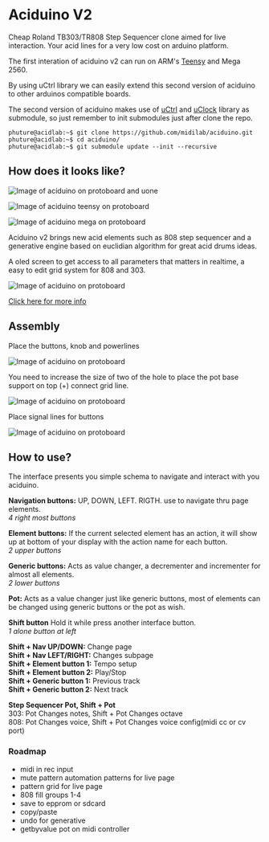 # Aciduino V2

Cheap Roland TB303/TR808 Step Sequencer clone aimed for live interaction. Your acid lines for a very low cost on arduino platform.

The first interation of aciduino v2 can run on ARM's [Teensy](https://www.pjrc.com/store/teensylc.html) and Mega 2560. 

By using uCtrl library we can easily extend this second version of aciduino to other arduinos compatible boards.

The second version of aciduino makes use of [uCtrl](https://github.com/midilab/uCtrl) and [uClock](https://github.com/midilab/uClock) library as submodule, so just remember to init submodules just after clone the repo.

```console
phuture@acidlab:~$ git clone https://github.com/midilab/aciduino.git
phuture@acidlab:~$ cd aciduino/
phuture@acidlab:~$ git submodule update --init --recursive
```

## How does it looks like?

![Image of aciduino on protoboard and uone](https://raw.githubusercontent.com/midilab/aciduino/master/v2/hardware/imgs/aciduinov2-lite-uone.jpg)

![Image of aciduino teensy on protoboard](https://raw.githubusercontent.com/midilab/aciduino/master/v2/hardware/imgs/aciduino_lite_v2-teensy.png)

![Image of aciduino mega on protoboard](https://raw.githubusercontent.com/midilab/aciduino/master/v2/hardware/imgs/aciduino_v2-avr_mega_bb.png)

Aciduino v2 brings new acid elements such as 808 step sequencer and a generative engine based on euclidian algorithm for great acid drums ideas.

A oled screen to get access to all parameters that matters in realtime, a easy to edit grid system for 808 and 303.

![Image of aciduino on protoboard](https://raw.githubusercontent.com/midilab/aciduino/master/v2/hardware/imgs/aciduino-v2-808-grid.jpg)

[Click here for more info](https://github.com/midilab/aciduino/tree/master/v2/)

## Assembly

Place the buttons, knob and powerlines

![Image of aciduino on protoboard](https://raw.githubusercontent.com/midilab/aciduino/master/v2/hardware/imgs/step1.jpg)

You need to increase the size of two of the hole to place the pot base support on top (+) connect grid line.

![Image of aciduino on protoboard](https://raw.githubusercontent.com/midilab/aciduino/master/v2/hardware/imgs/step1_pot_placement.jpg)

Place signal lines for buttons

![Image of aciduino on protoboard](https://raw.githubusercontent.com/midilab/aciduino/master/v2/hardware/imgs/step2.jpg)

## How to use?

The interface presents you simple schema to navigate and interact with you aciduino.

**Navigation buttons:** UP, DOWN, LEFT. RIGTH. use to navigate thru page elements.  
*4 right most buttons*  

**Element buttons:** If the current selected element has an action, it will show up at bottom of your display with the action name for each button.  
*2 upper buttons*  

**Generic buttons:** Acts as value changer, a decrementer and incrementer for almost all elements.  
*2 lower buttons*  

**Pot:** Acts as a value changer just like generic buttons, most of elements can be changed using generic buttons or the pot as wish.  

**Shift button** Hold it while press another interface button.  
*1 alone button at left*  

**Shift + Nav UP/DOWN:** Change page  
**Shift + Nav LEFT/RIGHT:** Changes subpage  
**Shift + Element button 1:** Tempo setup  
**Shift + Element button 2:** Play/Stop  
**Shift + Generic button 1:** Previous track  
**Shift + Generic button 2:** Next track  

**Step Sequencer Pot, Shift + Pot**  
303: Pot Changes notes, Shift + Pot Changes octave   
808: Pot Changes voice, Shift + Pot Changes voice config(midi cc or cv port)  

### Roadmap

- midi in rec input  
- mute pattern automation patterns for live page  
- pattern grid for live page  
- 808 fill groups 1-4  
- save to epprom or sdcard  
- copy/paste  
- undo for generative  
- getbyvalue pot on midi controller  
